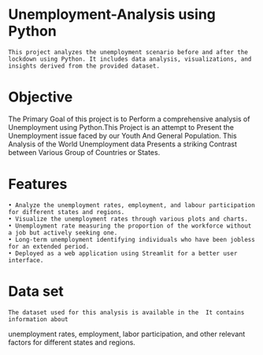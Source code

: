 # Unemployment-Analysis using Python
    This project analyzes the unemployment scenario before and after the lockdown using Python. It includes data analysis, visualizations, and insights derived from the provided dataset.
# Objective
   The Primary Goal of this project is to Perform a comprehensive analysis of Unemployment using Python.This Project is an attempt to Present the Unemployment issue faced by our Youth And General Population.
   This Analysis of the World Unemployment data Presents a striking Contrast between Various Group of Countries or States.
# Features
    • Analyze the unemployment rates, employment, and labour participation for different states and regions.
    • Visualize the unemployment rates through various plots and charts.
    • Unemployment rate measuring the proportion of the workforce without a job but actively seeking one.
    • Long-term unemployment identifying individuals who have been jobless for an extended period.
    • Deployed as a web application using Streamlit for a better user interface.
# Data set
    The dataset used for this analysis is available in the  It contains information about 
  unemployment rates, employment, labor participation, and other relevant factors for different states and regions.

